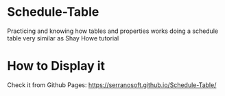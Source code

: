 # Schedule-Table
Practicing and knowing how tables and properties works doing a schedule table very similar as Shay Howe tutorial

# How to Display it

Check it from Github Pages: https://serranosoft.github.io/Schedule-Table/
